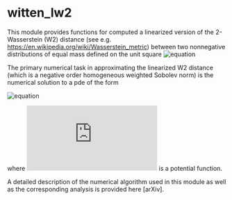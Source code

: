 # witten_lw2

This module provides functions for computed a linearized 
version of the 2-Wasserstein (W2) distance (see e.g. 
https://en.wikipedia.org/wiki/Wasserstein_metric) between
two nonnegative distributions of equal mass defined on the unit square ![equation](https://latex.codecogs.com/gif.latex?[0,1]^2%20\subset%20\mathbb{R}^2)

The primary numerical task in approximating the linearized W2 
distance (which is a negative order homogeneous weighted Sobolev norm) is the numerical solution to a pde of the form

![equation](https://latex.codecogs.com/gif.latex?(-\Delta%20+%20V)%20\psi%20=%20u)

where ![equation](https://latex.codecogs.com/gif.latex?V) is a potential function.

A detailed description of the numerical algorithm used in this
module as well as the corresponding analysis is provided here 
[arXiv].



